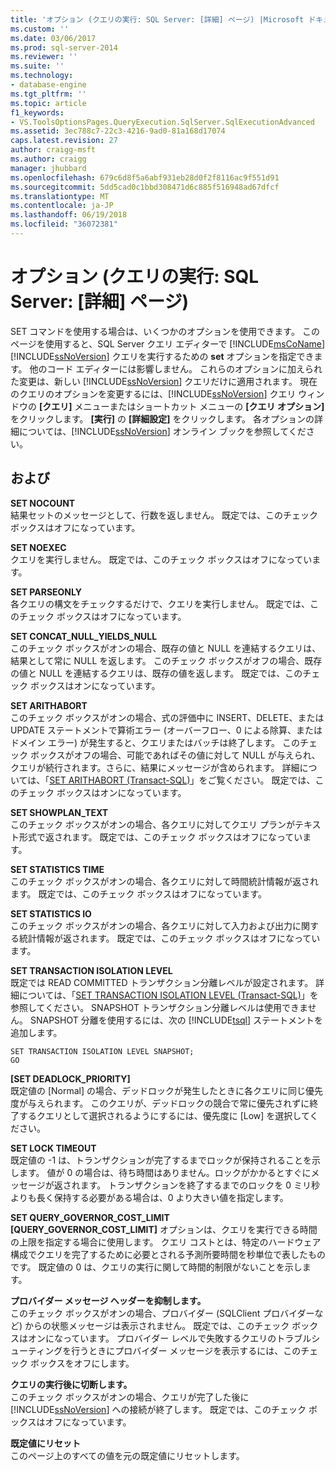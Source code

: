 ```yaml
---
title: 'オプション (クエリの実行: SQL Server: [詳細] ページ) |Microsoft ドキュメント'
ms.custom: ''
ms.date: 03/06/2017
ms.prod: sql-server-2014
ms.reviewer: ''
ms.suite: ''
ms.technology:
- database-engine
ms.tgt_pltfrm: ''
ms.topic: article
f1_keywords:
- VS.ToolsOptionsPages.QueryExecution.SqlServer.SqlExecutionAdvanced
ms.assetid: 3ec788c7-22c3-4216-9ad0-81a168d17074
caps.latest.revision: 27
author: craigg-msft
ms.author: craigg
manager: jhubbard
ms.openlocfilehash: 679c6d8f5a6abf931eb28d0f2f8116ac9f551d91
ms.sourcegitcommit: 5dd5cad0c1bbd308471d6c885f516948ad67dfcf
ms.translationtype: MT
ms.contentlocale: ja-JP
ms.lasthandoff: 06/19/2018
ms.locfileid: "36072381"
---
```

# <a name="options-query-executionsql-serveradvanced-page"></a>オプション (クエリの実行: SQL Server: [詳細] ページ)
  SET コマンドを使用する場合は、いくつかのオプションを使用できます。 このページを使用すると、SQL Server クエリ エディターで [!INCLUDE[msCoName](../includes/msconame-md.md)] [!INCLUDE[ssNoVersion](../includes/ssnoversion-md.md)] クエリを実行するための **set** オプションを指定できます。 他のコード エディターには影響しません。 これらのオプションに加えられた変更は、新しい [!INCLUDE[ssNoVersion](../includes/ssnoversion-md.md)] クエリだけに適用されます。 現在のクエリのオプションを変更するには、[!INCLUDE[ssNoVersion](../includes/ssnoversion-md.md)] クエリ ウィンドウの **[クエリ]** メニューまたはショートカット メニューの **[クエリ オプション]** をクリックします。 **[実行]** の **[詳細設定]** をクリックします。 各オプションの詳細については、[!INCLUDE[ssNoVersion](../includes/ssnoversion-md.md)] オンライン ブックを参照してください。  
  
## <a name="options"></a>および  
 **SET NOCOUNT**  
 結果セットのメッセージとして、行数を返しません。 既定では、このチェック ボックスはオフになっています。  
  
 **SET NOEXEC**  
 クエリを実行しません。 既定では、このチェック ボックスはオフになっています。  
  
 **SET PARSEONLY**  
 各クエリの構文をチェックするだけで、クエリを実行しません。 既定では、このチェック ボックスはオフになっています。  
  
 **SET CONCAT_NULL_YIELDS_NULL**  
 このチェック ボックスがオンの場合、既存の値と NULL を連結するクエリは、結果として常に NULL を返します。 このチェック ボックスがオフの場合、既存の値と NULL を連結するクエリは、既存の値を返します。 既定では、このチェック ボックスはオンになっています。  
  
 **SET ARITHABORT**  
 このチェック ボックスがオンの場合、式の評価中に INSERT、DELETE、または UPDATE ステートメントで算術エラー (オーバーフロー、0 による除算、またはドメイン エラー) が発生すると、クエリまたはバッチは終了します。 このチェック ボックスがオフの場合、可能であればその値に対して NULL が与えられ、クエリが続行されます。さらに、結果にメッセージが含められます。 詳細については、「[SET ARITHABORT &#40;Transact-SQL&#41;](/sql/t-sql/statements/set-arithabort-transact-sql)」をご覧ください。 既定では、このチェック ボックスはオンになっています。  
  
 **SET SHOWPLAN_TEXT**  
 このチェック ボックスがオンの場合、各クエリに対してクエリ プランがテキスト形式で返されます。 既定では、このチェック ボックスはオフになっています。  
  
 **SET STATISTICS TIME**  
 このチェック ボックスがオンの場合、各クエリに対して時間統計情報が返されます。 既定では、このチェック ボックスはオフになっています。  
  
 **SET STATISTICS IO**  
 このチェック ボックスがオンの場合、各クエリに対して入力および出力に関する統計情報が返されます。 既定では、このチェック ボックスはオフになっています。  
  
 **SET TRANSACTION ISOLATION LEVEL**  
 既定では READ COMMITTED トランザクション分離レベルが設定されます。 詳細については、「[SET TRANSACTION ISOLATION LEVEL &#40;Transact-SQL&#41;](/sql/t-sql/statements/set-transaction-isolation-level-transact-sql)」を参照してください。 SNAPSHOT トランザクション分離レベルは使用できません。 SNAPSHOT 分離を使用するには、次の [!INCLUDE[tsql](../includes/tsql-md.md)] ステートメントを追加します。  
  
```  
SET TRANSACTION ISOLATION LEVEL SNAPSHOT;  
GO  
```  
  
 **[SET DEADLOCK_PRIORITY]**  
 既定値の [Normal] の場合、デッドロックが発生したときに各クエリに同じ優先度が与えられます。 このクエリが、デッドロックの競合で常に優先されずに終了するクエリとして選択されるようにするには、優先度に [Low] を選択してください。  
  
 **SET LOCK TIMEOUT**  
 既定値の -1 は、トランザクションが完了するまでロックが保持されることを示します。 値が 0 の場合は、待ち時間はありません。ロックがかかるとすぐにメッセージが返されます。 トランザクションを終了するまでのロックを 0 ミリ秒よりも長く保持する必要がある場合は、0 より大きい値を指定します。  
  
 **SET QUERY_GOVERNOR_COST_LIMIT**  
 **[QUERY_GOVERNOR_COST_LIMIT]** オプションは、クエリを実行できる時間の上限を指定する場合に使用します。 クエリ コストとは、特定のハードウェア構成でクエリを完了するために必要とされる予測所要時間を秒単位で表したものです。 既定値の 0 は、クエリの実行に関して時間的制限がないことを示します。  
  
 **プロバイダー メッセージ ヘッダーを抑制します。**  
 このチェック ボックスがオンの場合、プロバイダー (SQLClient プロバイダーなど) からの状態メッセージは表示されません。 既定では、このチェック ボックスはオンになっています。 プロバイダー レベルで失敗するクエリのトラブルシューティングを行うときにプロバイダー メッセージを表示するには、このチェック ボックスをオフにします。  
  
 **クエリの実行後に切断します。**  
 このチェック ボックスがオンの場合、クエリが完了した後に [!INCLUDE[ssNoVersion](../includes/ssnoversion-md.md)] への接続が終了します。 既定では、このチェック ボックスはオフになっています。  
  
 **既定値にリセット**  
 このページ上のすべての値を元の既定値にリセットします。  
  
  
